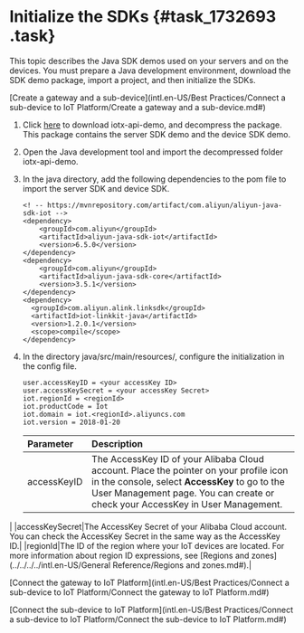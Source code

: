 # Initialize the SDKs {#task_1732693 .task}

This topic describes the Java SDK demos used on your servers and on the devices. You must prepare a Java development environment, download the SDK demo package, import a project, and then initialize the SDKs.

[Create a gateway and a sub-device](intl.en-US/Best Practices/Connect a sub-device to IoT Platform/Create a gateway and a sub-device.md#)

1.  Click [here](http://docs-aliyun.cn-hangzhou.oss.aliyun-inc.com/assets/attach/44229/intl_en/1565952427116/iotx-api-demo.zip) to download iotx-api-demo, and decompress the package. This package contains the server SDK demo and the device SDK demo.
2.  Open the Java development tool and import the decompressed folder iotx-api-demo.
3.  In the java directory, add the following dependencies to the pom file to import the server SDK and device SDK. 

    ``` {#codeblock_djy_haj_1ir}
    <! -- https://mvnrepository.com/artifact/com.aliyun/aliyun-java-sdk-iot -->
    <dependency>
        <groupId>com.aliyun</groupId>
        <artifactId>aliyun-java-sdk-iot</artifactId>
        <version>6.5.0</version>
    </dependency>
    <dependency>
        <groupId>com.aliyun</groupId>
        <artifactId>aliyun-java-sdk-core</artifactId>
        <version>3.5.1</version>
    </dependency>
    <dependency>
      <groupId>com.aliyun.alink.linksdk</groupId>
      <artifactId>iot-linkkit-java</artifactId>
      <version>1.2.0.1</version>
      <scope>compile</scope>
    </dependency>
    ```

4.  In the directory java/src/main/resources/, configure the initialization in the config file. 

    ``` {#codeblock_asc_2ob_57w}
    user.accessKeyID = <your accessKey ID>
    user.accessKeySecret = <your accessKey Secret>
    iot.regionId = <regionId>
    iot.productCode = Iot
    iot.domain = iot.<regionId>.aliyuncs.com
    iot.version = 2018-01-20
    ```

    |Parameter|Description|
    |:--------|:----------|
    |accessKeyID|The AccessKey ID of your Alibaba Cloud account. Place the pointer on your profile icon in the console, select **AccessKey** to go to the User Management page. You can create or check your AccessKey in User Management.

 |
    |accessKeySecret|The AccessKey Secret of your Alibaba Cloud account. You can check the AccessKey Secret in the same way as the AccessKey ID.|
    |regionId|The ID of the region where your IoT devices are located. For more information about region ID expressions, see [Regions and zones](../../../../intl.en-US/General Reference/Regions and zones.md#).|


[Connect the gateway to IoT Platform](intl.en-US/Best Practices/Connect a sub-device to IoT Platform/Connect the gateway to IoT Platform.md#)

[Connect the sub-device to IoT Platform](intl.en-US/Best Practices/Connect a sub-device to IoT Platform/Connect the sub-device to IoT Platform.md#)

